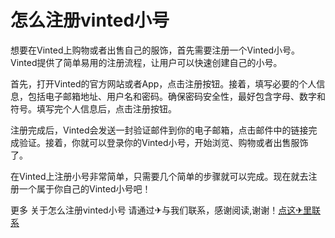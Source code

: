 # 怎么注册vinted小号

想要在Vinted上购物或者出售自己的服饰，首先需要注册一个Vinted小号。Vinted提供了简单易用的注册流程，让用户可以快速创建自己的小号。

首先，打开Vinted的官方网站或者App，点击注册按钮。接着，填写必要的个人信息，包括电子邮箱地址、用户名和密码。确保密码安全性，最好包含字母、数字和符号。填写完个人信息后，点击注册按钮。

注册完成后，Vinted会发送一封验证邮件到你的电子邮箱，点击邮件中的链接完成验证。接着，你就可以登录你的Vinted小号，开始浏览、购物或者出售服饰了。

在Vinted上注册小号非常简单，只需要几个简单的步骤就可以完成。现在就去注册一个属于你自己的Vinted小号吧！

更多 关于怎么注册vinted小号 请通过✈与我们联系，感谢阅读,谢谢！[点这✈里联系](https://lm.k02.cc)